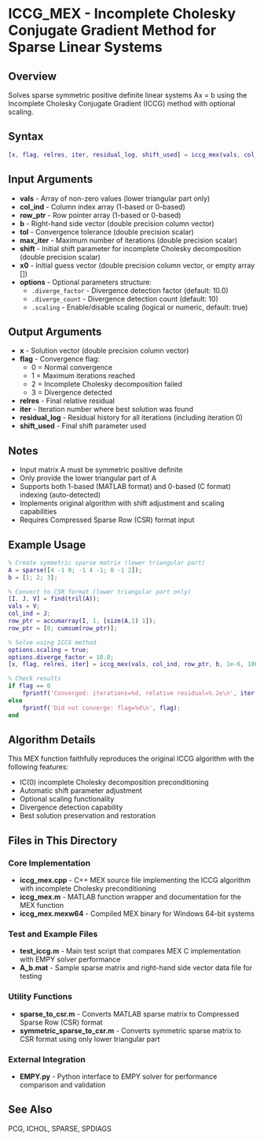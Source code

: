 # ICCG_MEX - Incomplete Cholesky Conjugate Gradient Method for Sparse Linear Systems

## Overview
Solves sparse symmetric positive definite linear systems Ax = b using the 
Incomplete Cholesky Conjugate Gradient (ICCG) method with optional scaling.

## Syntax
```matlab
[x, flag, relres, iter, residual_log, shift_used] = iccg_mex(vals, col_ind, row_ptr, b, tol, max_iter, shift, x0, options)
```

## Input Arguments
- **vals** - Array of non-zero values (lower triangular part only)
- **col_ind** - Column index array (1-based or 0-based)
- **row_ptr** - Row pointer array (1-based or 0-based)
- **b** - Right-hand side vector (double precision column vector)
- **tol** - Convergence tolerance (double precision scalar)
- **max_iter** - Maximum number of iterations (double precision scalar)
- **shift** - Initial shift parameter for incomplete Cholesky decomposition (double precision scalar)
- **x0** - Initial guess vector (double precision column vector, or empty array [])
- **options** - Optional parameters structure:
  - `.diverge_factor` - Divergence detection factor (default: 10.0)
  - `.diverge_count` - Divergence detection count (default: 10)
  - `.scaling` - Enable/disable scaling (logical or numeric, default: true)

## Output Arguments
- **x** - Solution vector (double precision column vector)
- **flag** - Convergence flag:
  - 0 = Normal convergence
  - 1 = Maximum iterations reached
  - 2 = Incomplete Cholesky decomposition failed
  - 3 = Divergence detected
- **relres** - Final relative residual
- **iter** - Iteration number where best solution was found
- **residual_log** - Residual history for all iterations (including iteration 0)
- **shift_used** - Final shift parameter used

## Notes
- Input matrix A must be symmetric positive definite
- Only provide the lower triangular part of A
- Supports both 1-based (MATLAB format) and 0-based (C format) indexing (auto-detected)
- Implements original algorithm with shift adjustment and scaling capabilities
- Requires Compressed Sparse Row (CSR) format input

## Example Usage
```matlab
% Create symmetric sparse matrix (lower triangular part)
A = sparse([4 -1 0; -1 4 -1; 0 -1 2]);
b = [1; 2; 3];

% Convert to CSR format (lower triangular part only)
[I, J, V] = find(tril(A));
vals = V;
col_ind = J;
row_ptr = accumarray(I, 1, [size(A,1) 1]);
row_ptr = [0; cumsum(row_ptr)];

% Solve using ICCG method
options.scaling = true;
options.diverge_factor = 10.0;
[x, flag, relres, iter] = iccg_mex(vals, col_ind, row_ptr, b, 1e-6, 100, 1.0, [], options);

% Check results
if flag == 0
    fprintf('Converged: iterations=%d, relative residual=%.2e\n', iter, relres);
else
    fprintf('Did not converge: flag=%d\n', flag);
end
```

## Algorithm Details
This MEX function faithfully reproduces the original ICCG algorithm with the following features:
- IC(0) incomplete Cholesky decomposition preconditioning
- Automatic shift parameter adjustment
- Optional scaling functionality
- Divergence detection capability
- Best solution preservation and restoration

## Files in This Directory

### Core Implementation
- **iccg_mex.cpp** - C++ MEX source file implementing the ICCG algorithm with incomplete Cholesky preconditioning
- **iccg_mex.m** - MATLAB function wrapper and documentation for the MEX function
- **iccg_mex.mexw64** - Compiled MEX binary for Windows 64-bit systems

### Test and Example Files
- **test_iccg.m** - Main test script that compares MEX C implementation with EMPY solver performance
- **A_b.mat** - Sample sparse matrix and right-hand side vector data file for testing

### Utility Functions
- **sparse_to_csr.m** - Converts MATLAB sparse matrix to Compressed Sparse Row (CSR) format
- **symmetric_sparse_to_csr.m** - Converts symmetric sparse matrix to CSR format using only lower triangular part

### External Integration
- **EMPY.py** - Python interface to EMPY solver for performance comparison and validation

## See Also
PCG, ICHOL, SPARSE, SPDIAGS